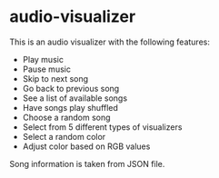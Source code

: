 # audio-visualizer

This is an audio visualizer with the following features: 

- Play music
- Pause music
- Skip to next song 
- Go back to previous song
- See a list of available songs
- Have songs play shuffled
- Choose a random song
- Select from 5 different types of visualizers
- Select a random color
- Adjust color based on RGB values

Song information is taken from JSON file. 
